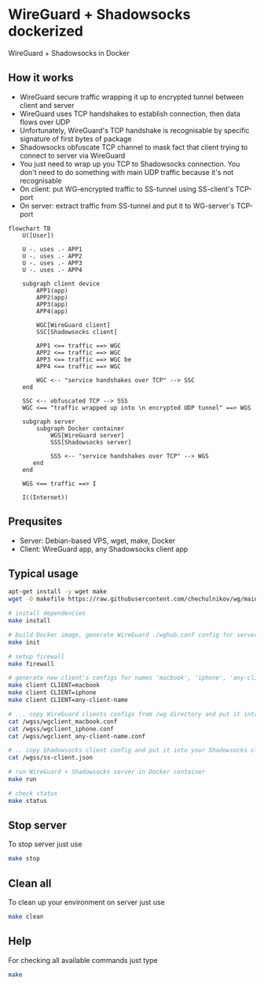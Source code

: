 # WireGuard + Shadowsocks dockerized
WireGuard + Shadowsocks in Docker

## How it works
* WireGuard secure traffic wrapping it up to encrypted tunnel between client and server
* WireGuard uses TCP handshakes to establish connection, then data flows over UDP
* Unfortunately, WireGuard's TCP handshake is recognisable by specific signature of first bytes of package
* Shadowsocks obfuscate TCP channel to mask fact that client trying to connect to  server via WireGuard
* You just need to wrap up you TCP to Shadowsocks connection. You don't need to do something with main UDP traffic because it's not recognisable
* On client: put WG-encrypted traffic to SS-tunnel using SS-client's TCP-port
* On server: extract traffic from SS-tunnel and put it to WG-server's TCP-port

```mermaid
flowchart TB
    U([User])
    
    U -. uses .- APP1
    U -. uses .- APP2
    U -. uses .- APP3
    U -. uses .- APP4

    subgraph client device
        APP1(app)
        APP2(app)
        APP3(app)
        APP4(app)

        WGC[WireGuard client]
        SSC[Shadowsocks client]

        APP1 <== traffic ==> WGC
        APP2 <== traffic ==> WGC
        APP3 <== traffic ==> WGC be
        APP4 <== traffic ==> WGC

        WGC <-- "service handshakes over TCP" --> SSC
    end

    SSC <-- obfuscated TCP --> SSS
    WGC <== "traffic wrapped up into \n encrypted UDP tunnel" ==> WGS

    subgraph server
        subgraph Docker container
            WGS[WireGuard server]
            SSS[Shadowsocks server]

            SSS <-- "service handshakes over TCP" --> WGS
       end
    end

    WGS <== traffic ==> I

    I((Internet))
```

## Prequsites
* Server: Debian-based VPS, wget, make, Docker
* Client: WireGuard app, any Shadowsocks client app

## Typical usage
``` bash
apt-get install -y wget make
wget -O makefile https://raw.githubusercontent.com/chechulnikov/wg/main/makefile

# install dependencies
make install

# build Docker image, generate WireGuard ./wghub.conf config for server
make init

# setup firewall
make firewall

# generate new client's configs for names 'macbook', 'iphone', 'any-client-name', etc
make client CLIENT=macbook
make client CLIENT=iphone
make client CLIENT=any-client-name

# ... copy WireGuard clients configs from /wg directory and put it into your WireGuard client app
cat /wgss/wgclient_macbook.conf
cat /wgss/wgclient_iphone.conf
cat /wgss/wgclient_any-client-name.conf

# .. copy Shadowsocks client config and put it into your Shadowsocks client app
cat /wgss/ss-client.json

# run WireGuard + Shadowsocks server in Docker container
make run

# check status
make status
```

## Stop server
To stop server just use
```bash
make stop
```

## Clean all
To clean up your environment on server just use
```bash
make clean
```

## Help
For checking all available commands just type
```bash
make
```
